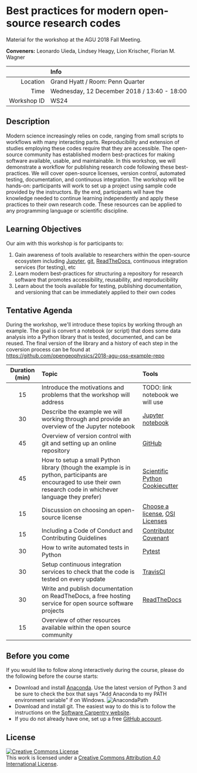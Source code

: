 # Best practices for modern open-source research codes
Material for the workshop at the AGU 2018 Fall Meeting.

**Conveners:**
Leonardo Uieda,
Lindsey Heagy,
Lion Krischer,
Florian M. Wagner

|    |Info|
|---:|:---|
|Location|Grand Hyatt / Room: Penn Quarter|
|Time|Wednesday, 12 December 2018 / 13:40 - 18:00|
|Workshop ID|WS24|

## Description

Modern science increasingly relies on code, ranging from small scripts to workflows with
many interacting parts. Reproducibility and extension of studies employing these codes
require that they are accessible. The open-source community has established modern
best-practices for making software available, usable, and maintainable. In this
workshop, we will demonstrate a workflow for publishing research code following these
best-practices. We will cover open-source licenses, version control, automated testing,
documentation, and continuous integration. The workshop will be hands-on: participants
will work to set up a project using sample code provided by the instructors. By the end,
participants will have the knowledge needed to continue learning independently and apply
these practices to their own research code. These resources can be applied to any
programming language or scientific discipline.


## Learning Objectives

Our aim with this workshop is for participants to:

1. Gain awareness of tools available to researchers within the open-source ecosystem
   including [Jupyter](http://jupyter.org/), [git](https://git-scm.com/), 
   [ReadTheDocs](http://readthedocs.org), continuous integration services (for testing), etc
2. Learn modern best-practices for structuring a repository for research software that
   promotes accessibility, reusability, and reproducibility
3. Learn about the tools available for testing, publishing documentation, and versioning
   that can be immediately applied to their own codes


## Tentative Agenda

During the workshop, we'll introduce these topics by working through an example.
The goal is convert a notebook (or script) that does some data analysis into a 
Python library that is tested, documented, and can be reused. The final version 
of the library and a history of each step in the coversion process can be found at
https://github.com/opengeophysics/2018-agu-oss-example-repo

| Duration (min) | Topic | Tools |
|:--------------:|:------|:------|
| 15 | Introduce the motivations and problems that the workshop will address | TODO: link notebook we will use |
| 30 | Describe the example we will working through and provide an overview of the Jupyter notebook | [Jupyter notebook](https://jupyter-notebook.readthedocs.io/en/stable/) |
| 45 | Overview of version control with git and setting up an online repository | [GitHub](https://github.com/) |
| 45 | How to setup a small Python library (though the example is in python, participants are encouraged to use their own research code in whichever language they prefer) | [Scientific Python Cookiecutter](https://nsls-ii.github.io/scientific-python-cookiecutter/index.html) |
| 15 | Discussion on choosing an open-source license | [Choose a license](https://choosealicense.com/), [OSI Licenses](https://opensource.org/licenses) |
| 15 | Including a Code of Conduct and Contributing Guidelines | [Contributor Covenant](https://www.contributor-covenant.org/) |
| 30 | How to write automated tests in Python | [Pytest](https://docs.pytest.org/en/latest/contents.html) |
| 30 | Setup continuous integration services to check that the code is tested on every update | [TravisCI](https://docs.travis-ci.com/user/languages/python/) |
| 30 | Write and publish documentation on ReadTheDocs, a free hosting service for open source software projects | [ReadTheDocs](http://readthedocs.org) |
| 15 | Overview of other resources available within the open source community | |


## Before you come

If you would like to follow along interactively during the course, please do the following before the course starts:

- Download and install [Anaconda](https://www.anaconda.com/download/). Use the latest version of Python 3 and be sure to check the box that says "Add Anaconda to my PATH environment variable" if on Windows.
![AnacondaPath](http://toolkit.geosci.xyz/_images/AnacondaPath.png)
- Download and install git. The easiest way to do this is to follow the instructions on the [Software Carpentry website](https://carpentries.github.io/workshop-template/#git).
- If you do not already have one, set up a free [GitHub account](https://github.com/).

## License

<a rel="license" href="http://creativecommons.org/licenses/by/4.0/"><img alt="Creative Commons License" style="border-width:0" src="https://i.creativecommons.org/l/by/4.0/88x31.png" /></a><br />This work is licensed under a <a rel="license" href="http://creativecommons.org/licenses/by/4.0/">Creative Commons Attribution 4.0 International License</a>.

